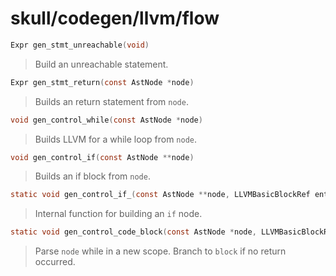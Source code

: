# skull/codegen/llvm/flow

```c
Expr gen_stmt_unreachable(void)
```

> Build an unreachable statement.

```c
Expr gen_stmt_return(const AstNode *node)
```

> Builds an return statement from `node`.

```c
void gen_control_while(const AstNode *node)
```

> Builds LLVM for a while loop from `node`.

```c
void gen_control_if(const AstNode **node)
```

> Builds an if block from `node`.

```c
static void gen_control_if_(const AstNode **node, LLVMBasicBlockRef entry, LLVMBasicBlockRef end)
```

> Internal function for building an `if` node.

```c
static void gen_control_code_block(const AstNode *node, LLVMBasicBlockRef block)
```

> Parse `node` while in a new scope. Branch to `block` if no return occurred.

